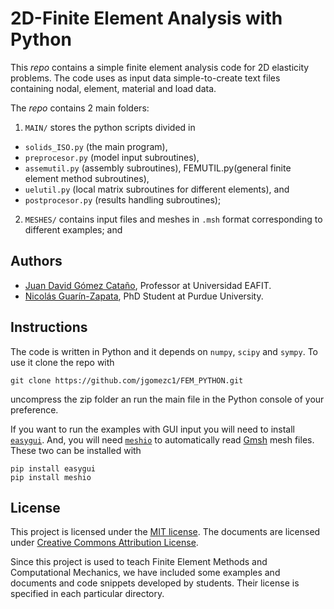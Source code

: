 # 2D-Finite Element Analysis with Python

This _repo_ contains a simple finite element analysis code for 2D elasticity
problems. The code uses as input data simple-to-create text files containing
nodal, element, material and load data.

The _repo_ contains 2 main folders:

1. `MAIN/` stores the python scripts divided in

  - `solids_ISO.py` (the main program),
  - `preprocesor.py` (model input subroutines),
  - `assemutil.py` (assembly subroutines), FEMUTIL.py(general finite element
    method subroutines),
  - `uelutil.py` (local matrix subroutines for different elements), and
  - `postprocesor.py` (results handling subroutines);

2. `MESHES/` contains input files and meshes in `.msh` format corresponding to
    different examples; and


## Authors
- [Juan David Gómez Cataño](http://www.eafit.edu.co/docentes-investigadores/Paginas/juan-gomez.aspx),
    Professor at Universidad EAFIT.
- [Nicolás Guarín-Zapata](https://github.com/nicoguaro), PhD Student at
    Purdue University.

## Instructions
The code is written in Python and it depends on `numpy`, `scipy` and `sympy`.
To use it clone the repo with

    git clone https://github.com/jgomezc1/FEM_PYTHON.git
   
uncompress the zip folder an run the main file in the Python console of your
preference.

If you want to run the examples with GUI input you will need to install
[`easygui`](http://easygui.readthedocs.org/en/master/). And, you will
need [`meshio`](https://github.com/nschloe/meshio) to automatically read
[Gmsh](http://gmsh.info/) mesh files. These two can be installed with

    pip install easygui
    pip install meshio

## License
This project is licensed under the
[MIT license](http://en.wikipedia.org/wiki/MIT_License). The documents are
licensed under
[Creative Commons Attribution License](http://creativecommons.org/licenses/by/4.0/).

Since this project is used to teach Finite Element Methods and Computational
Mechanics, we have included some examples and documents and code snippets
developed by students. Their license is specified in each particular directory.
